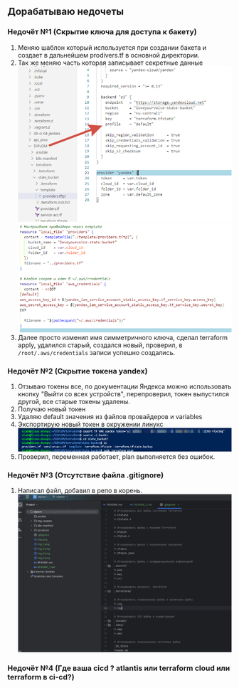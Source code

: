 ## Дорабатываю недочеты
### Недочёт №1 (Скрытие ключа для доступа к бакету)
1) Меняю шаблон который используется при создании бакета и создает в дальнейшем prodivers.tf в основной директории.
2) Так же меняю часть которая записывает секретные данные
![img_2.png](img_readme2/img_2.png)
![img_3.png](img_readme2/img_3.png)
3) Далее просто изменил имя симметричного ключа, сделал terraform apply, удалился старый, создался новый, проверил, в ```/root/.aws/credentials``` записи успешно создались.

### Недочёт №2 (Скрытие токена yandex)
1) Отзываю токены все, по документации Яндекса можно использовать кнопку "Выйти со всех устройств", перепроверил, токен выпустился другой, все старые токены удалены.
2) Получаю новый токен
3) Удаляю default значения из файлов провайдеров и variables
4) Экспортирую новый токен в окружении линукс
![img_4.png](img_readme2/img_4.png)
5) Проверил, переменная работает, plan выполняется без ошибок.

### Недочёт №3 (Отсутствие файла .gitignore)
1) Написал файл, добавил в репо в корень.
![img_5.png](img_readme2/img_5.png)

### Недочёт №4 (Где ваша cicd ? atlantis или terraform cloud или terraform в ci-cd?)

